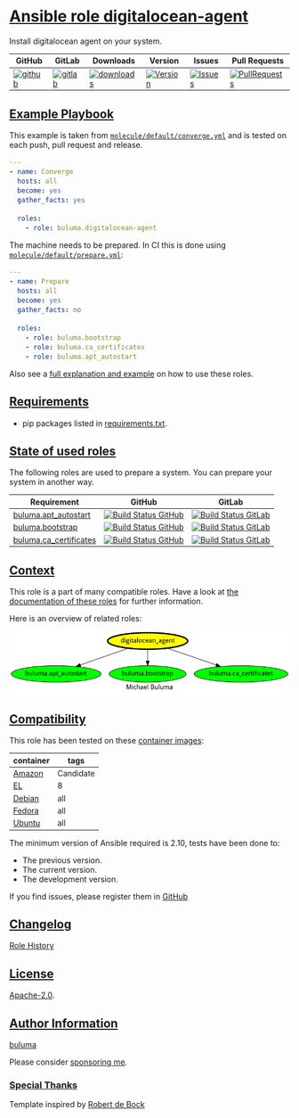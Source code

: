 # [Ansible role digitalocean-agent](#digitalocean-agent)

Install digitalocean agent on your system.

|GitHub|GitLab|Downloads|Version|Issues|Pull Requests|
|------|------|-------|-------|------|-------------|
|[![github](https://github.com/buluma/ansible-role-digitalocean-agent/workflows/Ansible%20Molecule/badge.svg)](https://github.com/buluma/ansible-role-digitalocean-agent/actions)|[![gitlab](https://gitlab.com/shadowwalker/ansible-role-digitalocean-agent/badges/master/pipeline.svg)](https://gitlab.com/shadowwalker/ansible-role-digitalocean-agent)|[![downloads](https://img.shields.io/ansible/role/d/)](https://galaxy.ansible.com/buluma/digitalocean-agent)|[![Version](https://img.shields.io/github/release/buluma/ansible-role-digitalocean-agent.svg)](https://github.com/buluma/ansible-role-digitalocean-agent/releases/)|[![Issues](https://img.shields.io/github/issues/buluma/ansible-role-digitalocean-agent.svg)](https://github.com/buluma/ansible-role-digitalocean-agent/issues/)|[![PullRequests](https://img.shields.io/github/issues-pr-closed-raw/buluma/ansible-role-digitalocean-agent.svg)](https://github.com/buluma/ansible-role-digitalocean-agent/pulls/)|

## [Example Playbook](#example-playbook)

This example is taken from [`molecule/default/converge.yml`](https://github.com/buluma/ansible-role-digitalocean-agent/blob/master/molecule/default/converge.yml) and is tested on each push, pull request and release.

```yaml
---
- name: Converge
  hosts: all
  become: yes
  gather_facts: yes

  roles:
    - role: buluma.digitalocean-agent
```

The machine needs to be prepared. In CI this is done using [`molecule/default/prepare.yml`](https://github.com/buluma/ansible-role-digitalocean-agent/blob/master/molecule/default/prepare.yml):

```yaml
---
- name: Prepare
  hosts: all
  become: yes
  gather_facts: no

  roles:
    - role: buluma.bootstrap
    - role: buluma.ca_certificates
    - role: buluma.apt_autostart
```

Also see a [full explanation and example](https://buluma.github.io/how-to-use-these-roles.html) on how to use these roles.


## [Requirements](#requirements)

- pip packages listed in [requirements.txt](https://github.com/buluma/ansible-role-digitalocean-agent/blob/master/requirements.txt).

## [State of used roles](#state-of-used-roles)

The following roles are used to prepare a system. You can prepare your system in another way.

| Requirement | GitHub | GitLab |
|-------------|--------|--------|
|[buluma.apt_autostart](https://galaxy.ansible.com/buluma/apt_autostart)|[![Build Status GitHub](https://github.com/buluma/ansible-role-apt_autostart/workflows/Ansible%20Molecule/badge.svg)](https://github.com/buluma/ansible-role-apt_autostart/actions)|[![Build Status GitLab](https://gitlab.com/shadowwalker/ansible-role-apt_autostart/badges/master/pipeline.svg)](https://gitlab.com/shadowwalker/ansible-role-apt_autostart)|
|[buluma.bootstrap](https://galaxy.ansible.com/buluma/bootstrap)|[![Build Status GitHub](https://github.com/buluma/ansible-role-bootstrap/workflows/Ansible%20Molecule/badge.svg)](https://github.com/buluma/ansible-role-bootstrap/actions)|[![Build Status GitLab](https://gitlab.com/shadowwalker/ansible-role-bootstrap/badges/master/pipeline.svg)](https://gitlab.com/shadowwalker/ansible-role-bootstrap)|
|[buluma.ca_certificates](https://galaxy.ansible.com/buluma/ca_certificates)|[![Build Status GitHub](https://github.com/buluma/ansible-role-ca_certificates/workflows/Ansible%20Molecule/badge.svg)](https://github.com/buluma/ansible-role-ca_certificates/actions)|[![Build Status GitLab](https://gitlab.com/shadowwalker/ansible-role-ca_certificates/badges/master/pipeline.svg)](https://gitlab.com/shadowwalker/ansible-role-ca_certificates)|

## [Context](#context)

This role is a part of many compatible roles. Have a look at [the documentation of these roles](https://buluma.github.io/) for further information.

Here is an overview of related roles:

![dependencies](https://raw.githubusercontent.com/buluma/ansible-role-digitalocean-agent/png/requirements.png "Dependencies")

## [Compatibility](#compatibility)

This role has been tested on these [container images](https://hub.docker.com/u/buluma):

|container|tags|
|---------|----|
|[Amazon](https://hub.docker.com/repository/docker/buluma/amazonlinux/general)|Candidate|
|[EL](https://hub.docker.com/repository/docker/buluma/enterpriselinux/general)|8|
|[Debian](https://hub.docker.com/repository/docker/buluma/debian/general)|all|
|[Fedora](https://hub.docker.com/repository/docker/buluma/fedora/general)|all|
|[Ubuntu](https://hub.docker.com/repository/docker/buluma/ubuntu/general)|all|

The minimum version of Ansible required is 2.10, tests have been done to:

- The previous version.
- The current version.
- The development version.

If you find issues, please register them in [GitHub](https://github.com/buluma/ansible-role-digitalocean-agent/issues)

## [Changelog](#changelog)

[Role History](https://github.com/buluma/ansible-role-digitalocean-agent/blob/master/CHANGELOG.md)

## [License](#license)

[Apache-2.0](https://github.com/buluma/ansible-role-digitalocean-agent/blob/master/LICENSE).

## [Author Information](#author-information)

[buluma](https://buluma.github.io/)

Please consider [sponsoring me](https://github.com/sponsors/buluma).

### [Special Thanks](#special-thanks)

Template inspired by [Robert de Bock](https://github.com/robertdebock)
